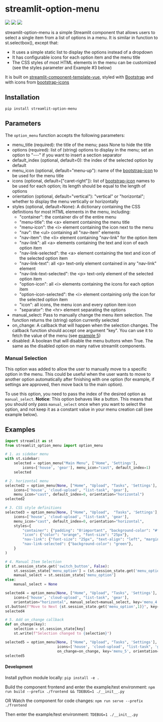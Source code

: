 # streamlit-option-menu
![](./img/menu.png)
![](./img/horizontal_menu.png)
![](./img/styled_menu.png)

streamlit-option-menu is a simple Streamlit component that allows users to select a single item from a list of options in a menu.
It is similar in function to st.selectbox(), except that:
- It uses a simple static list to display the options instead of a dropdown
- It has configurable icons for each option item and the menu title
- The CSS styles of most HTML elements in the menu can be customized (see the styles parameter and Example #3 below)

It is built on [streamlit-component-template-vue](https://github.com/andfanilo/streamlit-component-template-vue), styled with [Bootstrap](https://getbootstrap.com/) and with icons from [bootstrap-icons](https://icons.getbootstrap.com/)

## Installation
```
pip install streamlit-option-menu
```

## Parameters
The `option_menu` function accepts the following parameters:
- menu_title (required): the title of the menu; pass None to hide the title
- options (required): list of (string) options to display in the menu; set an option to "---" if you want to insert a section separator
- default_index (optional, default=0): the index of the selected option by default
- menu_icon (optional, default="menu-up"): name of the [bootstrap-icon](https://icons.getbootstrap.com/) to be used for the menu title
- icons (optional, default=["caret-right"]): list of [bootstrap-icon](https://icons.getbootstrap.com/) names to be used for each option; its length should be equal to the length of options
- orientation (optional, default="vertical"): "vertical" or "horizontal"; whether to display the menu vertically or horizontally
- styles (optional, default=None): A dictionary containing the CSS definitions for most HTML elements in the menu, including:
    * "container": the container div of the entire menu
    * "menu-title": the &lt;a> element containing the menu title
    * "menu-icon": the &lt;i> element containing the icon next to the menu
    * "nav": the &lt;ul> containing all "nav-item" elements
    * "nav-item": the &lt;li> element containing "nav-link" for the option item
    * "nav-link": all &lt;a> elements containing the text and icon of each option item
    * "nav-link-selected": the &lt;a> element containing the text and icon of the selected option item
    * "nav-link-text": all &lt;p> text-only element contained in any "nav-link" element
    * "nav-link-text-selected": the &lt;p> text-only element of the selected option item
    * "option-icon": all &lt;i> elements containing the icons for each option item
    * "option-icon-selected": the &lt;i> element containing only the icon for the selected option item
    * "icon": all icons, the menu icon and every option item icon
    * "separator": the &lt;hr> element separating the options
- manual_select: Pass to manually change the menu item selection.
The function returns the (string) option currently selected
- on_change: A callback that will happen when the selection changes. The callback function should accept one argument "key". You can use it to fetch the value of the menu (see [example 5](#examples))
- disabled: A boolean that will disable the menu buttons when True. The same as the disabled option on many native streamlit components.



### Manual Selection
This option was added to allow the user to manually move to a specific option in the menu. This could be useful when the user wants to move to another option automatically after finishing with one option (for example, if settings are approved, then move back to the main option).

To use this option, you need to pass the index of the desired option as `manual_select`. **Notice**: This option behaves like a button. This means that you should only pass `manual_select` once when you want to select the option, and not keep it as a constant value in your menu creation call (see example below).


## Examples
```python
import streamlit as st
from streamlit_option_menu import option_menu

# 1. as sidebar menu
with st.sidebar:
    selected = option_menu("Main Menu", ["Home", 'Settings'],
        icons=['house', 'gear'], menu_icon="cast", default_index=1)
    selected

# 2. horizontal menu
selected2 = option_menu(None, ["Home", "Upload", "Tasks", 'Settings'],
    icons=['house', 'cloud-upload', "list-task", 'gear'],
    menu_icon="cast", default_index=0, orientation="horizontal")
selected2

# 3. CSS style definitions
selected3 = option_menu(None, ["Home", "Upload",  "Tasks", 'Settings'],
    icons=['house', 'cloud-upload', "list-task", 'gear'],
    menu_icon="cast", default_index=0, orientation="horizontal",
    styles={
        "container": {"padding": "0!important", "background-color": "#fafafa"},
        "icon": {"color": "orange", "font-size": "25px"},
        "nav-link": {"font-size": "25px", "text-align": "left", "margin":"0px", "--hover-color": "#eee"},
        "nav-link-selected": {"background-color": "green"},
    }
)

# 4. Manual Item Selection
if st.session_state.get('switch_button', False):
    st.session_state['menu_option'] = (st.session_state.get('menu_option',0) + 1) % 4
    manual_select = st.session_state['menu_option']
else:
    manual_select = None

selected4 = option_menu(None, ["Home", "Upload", "Tasks", 'Settings'],
    icons=['house', 'cloud-upload', "list-task", 'gear'],
    orientation="horizontal", manual_select=manual_select, key='menu_4')
st.button(f"Move to Next {st.session_state.get('menu_option',1)}", key='switch_button')
selected4

# 5. Add on_change callback
def on_change(key):
    selection = st.session_state[key]
    st.write(f"Selection changed to {selection}")

selected5 = option_menu(None, ["Home", "Upload", "Tasks", 'Settings'],
                        icons=['house', 'cloud-upload', "list-task", 'gear'],
                        on_change=on_change, key='menu_5', orientation="horizontal")
selected5
```


#### Development

Install python module locally: `pip install -e .`

Build the component frontend and enter the example/test environment:
`npm run build --prefix ./frontend && TDEBUG=1 ./__init__.py`


OR Watch the component for code changes:
`npm run serve --prefix ./frontend`

Then enter the example/test environment:
`TDEBUG=1 ./__init__.py`
